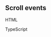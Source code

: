 ## Scroll events

HTML
<snippet id='scroll-event-html'/>

TypeScript
<snippet id='scroll-view-event-code'/>
